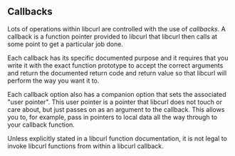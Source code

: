 ## Callbacks

Lots of operations within libcurl are controlled with the use of *callbacks*.
A callback is a function pointer provided to libcurl that libcurl then calls
at some point to get a particular job done.

Each callback has its specific documented purpose and it requires that you
write it with the exact function prototype to accept the correct arguments and
return the documented return code and return value so that libcurl will
perform the way you want it to.

Each callback option also has a companion option that sets the associated
"user pointer". This user pointer is a pointer that libcurl does not touch or
care about, but just passes on as an argument to the callback. This allows you
to, for example, pass in pointers to local data all the way through to your
callback function.

Unless explicitly stated in a libcurl function documentation, it is not
legal to invoke libcurl functions from within a libcurl callback.

